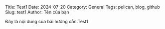 Title: Test1
Date: 2024-07-20
Category: General
Tags: pelican, blog, github
Slug: test1
Author: Tên của bạn

Đây là nội dung của bài hướng dẫn.Test1
